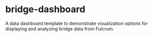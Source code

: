 # bridge-dashboard
A data dashboard template to demonstrate visualization options for displaying and analyzing bridge data from Fulcrum.
